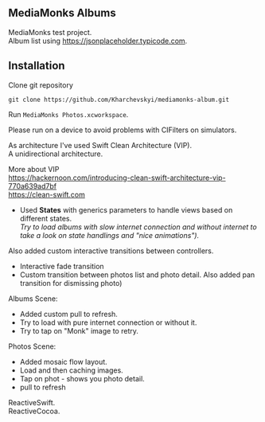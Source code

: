 ## MediaMonks Albums

MediaMonks test project.   
Album list using https://jsonplaceholder.typicode.com. 

## Installation
Clone git repository 

```
git clone https://github.com/Kharchevskyi/mediamonks-album.git
``` 

Run `MediaMonks Photos.xcworkspace`.  
  
Please run on a device to avoid problems with CIFilters on simulators.  

As architecture I've used Swift Clean Architecture (VIP).  
A unidirectional architecture.  
 
More about VIP  
https://hackernoon.com/introducing-clean-swift-architecture-vip-770a639ad7bf  
https://clean-swift.com  
  
- Used **States** with generics parameters to handle views based on different states.  
  *Try to load albums with slow internet connection and without internet to take a look on state handlings and "nice animations").*  
  
Also added custom interactive transitions between controllers.  
- Interactive fade transition
- Custom transition between photos list and photo detail. Also added pan transition for dismissing photo)
  
Albums Scene:  
- Added custom pull to refresh.
- Try to load with pure internet connection or without it.  
- Try to tap on "Monk" image to retry.

Photos Scene: 
- Added mosaic flow layout.
- Load and then caching images.
- Tap on phot - shows you photo detail.
- pull to refresh 
  
  
ReactiveSwift.   
ReactiveCocoa.   
